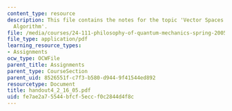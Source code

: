 ```yaml
---
content_type: resource
description: This file contains the notes for the topic 'Vector Spaces and the Statistical
  Algorithm'.
file: /media/courses/24-111-philosophy-of-quantum-mechanics-spring-2005/fe7ae2a75544bfcf5eccf0c2844d4f8c_handout4_2_16_05.pdf
file_type: application/pdf
learning_resource_types:
- Assignments
ocw_type: OCWFile
parent_title: Assignments
parent_type: CourseSection
parent_uid: 8526551f-c7f3-b580-d944-9f41544ed892
resourcetype: Document
title: handout4_2_16_05.pdf
uid: fe7ae2a7-5544-bfcf-5ecc-f0c2844d4f8c
---
```

